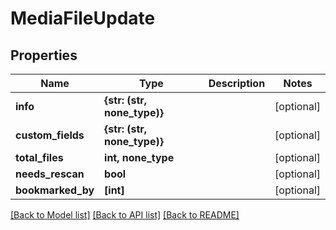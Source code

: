 # MediaFileUpdate


## Properties

Name | Type | Description | Notes
------------ | ------------- | ------------- | -------------
**info** | **{str: (str, none_type)}** |  | [optional] 
**custom_fields** | **{str: (str, none_type)}** |  | [optional] 
**total_files** | **int, none_type** |  | [optional] 
**needs_rescan** | **bool** |  | [optional] 
**bookmarked_by** | **[int]** |  | [optional] 

[[Back to Model list]](../README.md#models) [[Back to API list]](../README.md#api-endpoints) [[Back to README]](../README.md)


